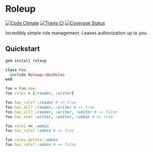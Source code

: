 # Roleup

[![Code Climate](https://codeclimate.com/github/hopsoft/roleup/badges/gpa.svg)](https://codeclimate.com/github/hopsoft/roleup)
[![Travis CI](https://travis-ci.org/hopsoft/roleup.svg)](https://travis-ci.org/hopsoft/roleup)
[![Coverage Status](https://img.shields.io/coveralls/hopsoft/roleup.svg)](https://coveralls.io/r/hopsoft/roleup?branch=master)

Incredibly simple role management.
Leaves authorization up to you.

## Quickstart

```sh
gem install roleup
```

```ruby
class Foo
  include Roleup::HasRoles
end

foo = Foo.new
foo.roles = [:reader, :writer]

foo.has_role? :reader # => true
foo.has_all? :reader, :writer # => true
foo.has_all? :reader, :writer, :editor # => false
foo.has_one? :writer, :editor, :admin # => true

foo.roles << :admin
foo.has_role? :admin # => true

foo.roles.delete :admin
foo.has_role? :admin # => false
```
